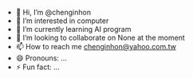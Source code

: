 - 👋 Hi, I’m @chenginhon
- 👀 I’m interested in computer
- 🌱 I’m currently learning AI program
- 💞️ I’m looking to collaborate on None at the moment
- 📫 How to reach me chenginhon@yahoo.com.tw
- 😄 Pronouns: ...
- ⚡ Fun fact: ...

<!---
chenginhon/chenginhon is a ✨ special ✨ repository because its `README.md` (this file) appears on your GitHub profile.
You can click the Preview link to take a look at your changes.
--->
